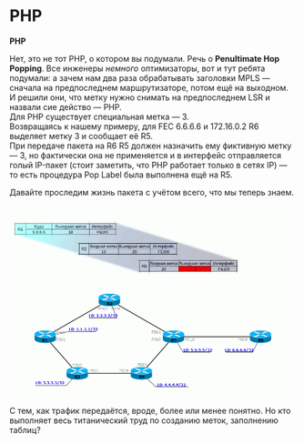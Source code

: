 # PHP

**PHP**

Нет, это не тот PHP, о котором вы подумали. Речь о **Penultimate Hop Popping**. Все инженеры _немного_ оптимизаторы, вот и тут ребята подумали: а зачем нам два раза обрабатывать заголовки MPLS — сначала на предпоследнем маршрутизаторе, потом ещё на выходном.  
И решили они, что метку нужно снимать на предпоследнем LSR и назвали сие действо — PHP.  
Для PHP существует специальная метка — 3.  
Возвращаясь к нашему примеру, для FEC 6.6.6.6 и 172.16.0.2 R6 выделяет метку 3 и сообщает её R5.  
При передаче пакета на R6 R5 должен назначить ему фиктивную метку — 3, но фактически она не применяется и в интерфейс отправляется голый IP-пакет \(стоит заметить, что PHP работает только в сетях IP\) — то есть процедура Pop Label была выполнена ещё на R5.

Давайте проследим жизнь пакета с учётом всего, что мы теперь знаем.

![](../../../.gitbook/assets/2c74499985d7463da7e67beac679038f.gif)

С тем, как трафик передаётся, вроде, более или менее понятно. Но кто выполняет весь титанический труд по созданию меток, заполнению таблиц?


